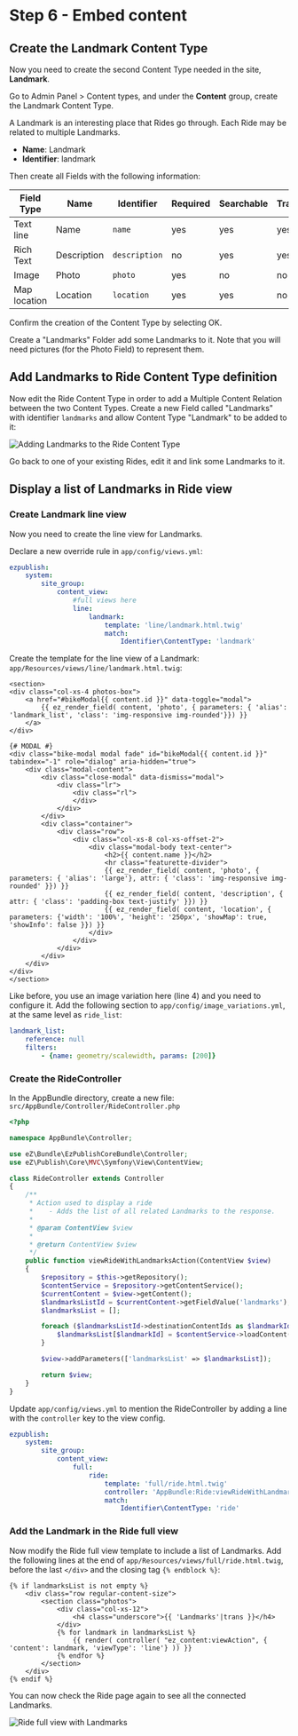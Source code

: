# Step 6 - Embed content

## Create the Landmark Content Type

Now you need to create the second Content Type needed in the site, **Landmark**.

Go to Admin Panel &gt; Content types, and under the **Content** group, create the Landmark Content Type.

A Landmark is an interesting place that Rides go through. Each Ride may be related to multiple Landmarks.

- **Name**: Landmark
- **Identifier**: landmark

Then create all Fields with the following information: 

| Field Type   | Name             | Identifier       |  Required | Searchable | Translatable |
| ------------ | ---------------- | ---------------- | --------- | ---------- | ------------ |
| Text line    | Name             | `name`           | yes       | yes        | yes          |
| Rich Text    | Description      | `description`    | no        | yes        | yes          |
| Image        | Photo            | `photo`          | yes       | no         | no           |
| Map location | Location         | `location`       | yes       | yes        | no           |

Confirm the creation of the Content Type by selecting OK.

Create a "Landmarks" Folder add some Landmarks to it.
Note that you will need pictures (for the Photo Field) to represent them.

## Add Landmarks to Ride Content Type definition

Now edit the Ride Content Type in order to add a Multiple Content Relation between the two Content Types.
Create a new Field called "Landmarks" with identifier `landmarks` and allow Content Type "Landmark" to be added to it:

![Adding Landmarks to the Ride Content Type](img/bike_ride_adding_landmarks_to_the_ride_content_type.png "Adding a relation between the Ride and the Landmark using Content Relations (multiple)")

Go back to one of your existing Rides, edit it and link some Landmarks to it.

## Display a list of Landmarks in Ride view

### Create Landmark line view

Now you need to create the line view for Landmarks.

Declare a new override rule in `app/config/views.yml`:

``` yaml
ezpublish:
    system:
        site_group:
            content_view:
                #full views here
                line:
                    landmark:
                        template: 'line/landmark.html.twig'
                        match:
                            Identifier\ContentType: 'landmark'
```

Create the template for the line view of a Landmark: `app/Resources/views/line/landmark.html.twig`:

``` html+twig hl_lines="4"
<section>
<div class="col-xs-4 photos-box">
    <a href="#bikeModal{{ content.id }}" data-toggle="modal">
        {{ ez_render_field( content, 'photo', { parameters: { 'alias': 'landmark_list', 'class': 'img-responsive img-rounded'}}) }}
    </a>
</div>

{# MODAL #}
<div class="bike-modal modal fade" id="bikeModal{{ content.id }}" tabindex="-1" role="dialog" aria-hidden="true">
    <div class="modal-content">
        <div class="close-modal" data-dismiss="modal">
            <div class="lr">
                <div class="rl">
                </div>
            </div>
        </div>
        <div class="container">
            <div class="row">
                <div class="col-xs-8 col-xs-offset-2">
                    <div class="modal-body text-center">
                        <h2>{{ content.name }}</h2>
                        <hr class="featurette-divider">
                        {{ ez_render_field( content, 'photo', { parameters: { 'alias': 'large'}, attr: { 'class': 'img-responsive img-rounded' }}) }}
                        {{ ez_render_field( content, 'description', { attr: { 'class': 'padding-box text-justify' }}) }}
                        {{ ez_render_field( content, 'location', { parameters: {'width': '100%', 'height': '250px', 'showMap': true, 'showInfo': false }}) }}
                    </div>
                </div>
            </div>
        </div>
    </div>
</div>
</section>
```

Like before, you use an image variation here (line 4) and you need to configure it.
Add the following section to `app/config/image_variations.yml`, at the same level as `ride_list`:

``` yaml
landmark_list:
    reference: null
    filters:
        - {name: geometry/scalewidth, params: [200]}
```

### Create the RideController

In the AppBundle directory, create a new file: `src/AppBundle/Controller/RideController.php`

``` php
<?php

namespace AppBundle\Controller;

use eZ\Bundle\EzPublishCoreBundle\Controller;
use eZ\Publish\Core\MVC\Symfony\View\ContentView;

class RideController extends Controller
{
    /**
     * Action used to display a ride
     *    - Adds the list of all related Landmarks to the response.
     *
     * @param ContentView $view
     *
     * @return ContentView $view
     */
    public function viewRideWithLandmarksAction(ContentView $view)
    {
        $repository = $this->getRepository();
        $contentService = $repository->getContentService();
        $currentContent = $view->getContent();
        $landmarksListId = $currentContent->getFieldValue('landmarks');
        $landmarksList = [];

        foreach ($landmarksListId->destinationContentIds as $landmarkId) {
            $landmarksList[$landmarkId] = $contentService->loadContent($landmarkId);
        }

        $view->addParameters(['landmarksList' => $landmarksList]);

        return $view;
    }
}
```

Update `app/config/views.yml` to mention the RideController by adding a line with the `controller` key to the view config.

``` yaml hl_lines="7"
ezpublish:
    system:
        site_group:
            content_view:
                full:
                    ride:
                        template: 'full/ride.html.twig'
                        controller: 'AppBundle:Ride:viewRideWithLandmarks'
                        match:
                            Identifier\ContentType: 'ride'
```

### Add the Landmark in the Ride full view

Now modify the Ride full view template to include a list of Landmarks.
Add the following lines at the end of `app/Resources/views/full/ride.html.twig`, before the last `</div>` and the closing tag `{% endblock %}`:

``` html+twig
{% if landmarksList is not empty %}
    <div class="row regular-content-size">
        <section class="photos">
            <div class="col-xs-12">
                <h4 class="underscore">{{ 'Landmarks'|trans }}</h4>
            </div>
            {% for landmark in landmarksList %}
                {{ render( controller( "ez_content:viewAction", { 'content': landmark, 'viewType': 'line'} )) }}
            {% endfor %}
        </section>
    </div>
{% endif %}
```

You can now check the Ride page again to see all the connected Landmarks.

![Ride full view with Landmarks](img/bike_tutorial_ride_with_landmarks.png)
